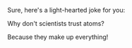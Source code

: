 Sure, here's a light-hearted joke for you:

Why don't scientists trust atoms?

Because they make up everything!

